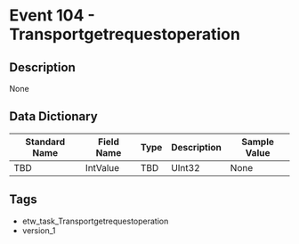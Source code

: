 # Event 104 - Transportgetrequestoperation

## Description
None

## Data Dictionary
|Standard Name|Field Name|Type|Description|Sample Value|
|---|---|---|---|---|
|TBD|IntValue|TBD|UInt32|None|None|

## Tags
* etw_task_Transportgetrequestoperation
* version_1
